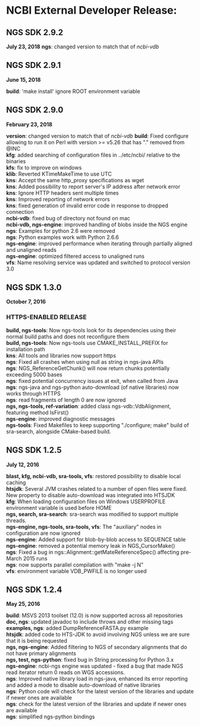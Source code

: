 # NCBI External Developer Release:

## NGS SDK 2.9.2
**July 23, 2018**
  **ngs**: changed version to match that of _ncbi-vdb_


## NGS SDK 2.9.1
**June 15, 2018**

  **build**: 'make install' ignore ROOT environment variable  


## NGS SDK 2.9.0
**February 23, 2018**

  **version**: changed version to match that of _ncbi-vdb_
  **build**: Fixed configure allowing to run it on Perl with version >= v5.26 that has "." removed from @INC  
  **kfg**: added searching of configuration files in ../etc/ncbi/ relative to the binaries  
  **kfs**: fix to improve on windows  
  **klib**: Reverted KTimeMakeTime to use UTC  
  **kns**: Accept the same http_proxy specifications as wget  
  **kns**: Added possibility to report server's IP address after network error  
  **kns**: Ignore HTTP headers sent multiple times  
  **kns**: Improved reporting of network errors  
  **kns**: fixed generation of invalid error code in response to dropped connection  
  **ncbi-vdb**: fixed bug of directory not found on mac  
  **ncbi-vdb, ngs-engine**: improved handling of blobs inside the NGS engine   
  **ngs**: Examples for python 2.6 were removed  
  **ngs**: Python examples work with Python 2.6.6  
  **ngs-engine**: improved performance when iterating through partially aligned and unaligned reads  
  **ngs-engine**: optimized filtered access to unaligned runs  
  **vfs**: Name resolving service was updated and switched to protocol version 3.0  


## NGS SDK 1.3.0
**October 7, 2016**

### HTTPS-ENABLED RELEASE

  **build, ngs-tools**: Now ngs-tools look for its dependencies using their normal build paths and does not reconfigure them  
  **build, ngs-tools**: Now ngs-tools use CMAKE_INSTALL_PREFIX for installation path  
  **kns**: All tools and libraries now support https  
  **ngs**: Fixed all crashes when using null as string in ngs-java APIs  
  **ngs**: NGS_ReferenceGetChunk() will now return chunks potentially exceeding 5000 bases  
  **ngs**: fixed potential concurrency issues at exit, when called from Java  
  **ngs**: ngs-java and ngs-python auto-download (of native libraries) now works through HTTPS  
  **ngs**: read fragments of length 0 are now ignored  
  **ngs, ngs-tools, ref-variation**: added class ngs-vdb::VdbAlignment, featuring method IsFirst()  
  **ngs-engine**: improved diagnostic messages  
  **ngs-tools**: Fixed Makefiles to keep supporting "./configure; make" build of sra-search, alongside CMake-based build.  


## NGS SDK 1.2.5
**July 12, 2016**

  **blast, kfg, ncbi-vdb, sra-tools, vfs**: restored possibility to disable local caching  
  **htsjdk**: Several JVM crashes related to a number of open files were fixed. New property to disable auto-download was integrated into HTSJDK  
  **kfg**: When loading configuration files on Windows USERPROFILE environment variable is used before HOME  
  **ngs, search, sra-search**: sra-search was modified to support multiple threads.  
  **ngs-engine, ngs-tools, sra-tools, vfs**: The "auxiliary" nodes in configuration are now ignored  
  **ngs-engine**: Added support for blob-by-blob access to SEQUENCE table  
  **ngs-engine**: removed a potential memory leak in NGS_CursorMake()  
  **ngs**: Fixed a bug in ngs::Alignment::getMateReferenceSpec() affecting pre-March 2015 runs  
  **ngs**: now supports parallel compilation with "make -j N"  
  **vfs**: environment variable VDB_PWFILE is no longer used  


## NGS SDK 1.2.4
**May 25, 2016**

  **build**: MSVS 2013 toolset (12.0) is now supported across all repositories  
  **doc, ngs**: updated javadoc to include throws and other missing tags  
  **examples, ngs**: added DumpReferenceFASTA.py example  
  **htsjdk**: added code to HTS-JDK  to avoid involving NGS unless we are sure that it is being requested  
  **ngs, ngs-engine**: Added filtering to NGS of secondary alignments that do not have primary alignments  
  **ngs, test, ngs-python**: fixed bug in String processing for Python 3.x  
  **ngs-engine**: ncbi-ngs engine was updated - fixed a bug that made NGS read iterator return 0 reads on WGS accessions.  
  **ngs**: Improved native library load in ngs-java, enhanced its error reporting and added a mode to disable auto-download of native libraries  
  **ngs**: Python code will check for the latest version of the libraries and update if newer ones are available  
  **ngs**: check for the latest version of the libraries and update if newer ones are available  
  **ngs**: simplified ngs-python bindings  
